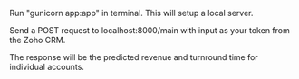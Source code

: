 Run "gunicorn app:app" in terminal. 
This will setup a local server. 

Send a POST request to localhost:8000/main with input as your token from the Zoho CRM. 

The response will be the predicted revenue and turnround time for individual accounts. 

